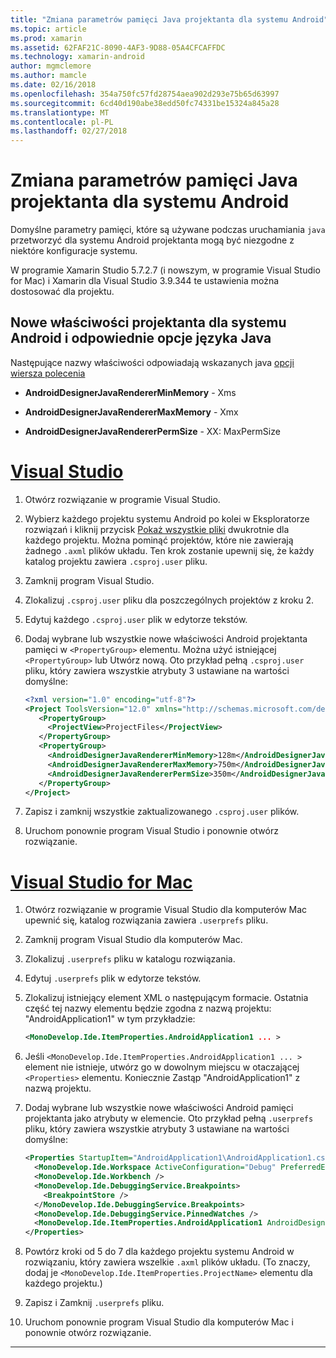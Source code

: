 ```yaml
---
title: "Zmiana parametrów pamięci Java projektanta dla systemu Android"
ms.topic: article
ms.prod: xamarin
ms.assetid: 62FAF21C-8090-4AF3-9D88-05A4CFCAFFDC
ms.technology: xamarin-android
author: mgmclemore
ms.author: mamcle
ms.date: 02/16/2018
ms.openlocfilehash: 354a750fc57fd28754aea902d293e75b65d63997
ms.sourcegitcommit: 6cd40d190abe38edd50fc74331be15324a845a28
ms.translationtype: MT
ms.contentlocale: pl-PL
ms.lasthandoff: 02/27/2018
---
```

# <a name="adjusting-java-memory-parameters-for-the-android-designer"></a>Zmiana parametrów pamięci Java projektanta dla systemu Android

Domyślne parametry pamięci, które są używane podczas uruchamiania `java` przetworzyć dla systemu Android projektanta mogą być niezgodne z niektóre konfiguracje systemu.

W programie Xamarin Studio 5.7.2.7 (i nowszym, w programie Visual Studio for Mac) i Xamarin dla Visual Studio 3.9.344 te ustawienia można dostosować dla projektu.

## <a name="new-android-designer-properties-and-corresponding-java-options"></a>Nowe właściwości projektanta dla systemu Android i odpowiednie opcje języka Java

Następujące nazwy właściwości odpowiadają wskazanych java [opcji wiersza polecenia](http://docs.oracle.com/javase/7/docs/technotes/tools/windows/java.html)

- **AndroidDesignerJavaRendererMinMemory** - Xms

- **AndroidDesignerJavaRendererMaxMemory** - Xmx

- **AndroidDesignerJavaRendererPermSize** - XX: MaxPermSize


# <a name="visual-studiotabvswin"></a>[Visual Studio](#tab/vswin)

1.  Otwórz rozwiązanie w programie Visual Studio.

2.  Wybierz każdego projektu systemu Android po kolei w Eksploratorze rozwiązań i kliknij przycisk [Pokaż wszystkie pliki](https://msdn.microsoft.com/en-us/library/4afxey9h.aspx) dwukrotnie dla każdego projektu. Można pominąć projektów, które nie zawierają żadnego `.axml` plików układu. Ten krok zostanie upewnij się, że każdy katalog projektu zawiera `.csproj.user` pliku.

3.  Zamknij program Visual Studio.

4.  Zlokalizuj `.csproj.user` pliku dla poszczególnych projektów z kroku 2.

5.  Edytuj każdego `.csproj.user` plik w edytorze tekstów.

6.  Dodaj wybrane lub wszystkie nowe właściwości Android projektanta pamięci w `<PropertyGroup>` elementu. Można użyć istniejącej `<PropertyGroup>` lub Utwórz nową. Oto przykład pełną `.csproj.user` pliku, który zawiera wszystkie atrybuty 3 ustawiane na wartości domyślne:

    ```xml
    <?xml version="1.0" encoding="utf-8"?>
    <Project ToolsVersion="12.0" xmlns="http://schemas.microsoft.com/developer/msbuild/2003">
       <PropertyGroup>
         <ProjectView>ProjectFiles</ProjectView>
       </PropertyGroup>
       <PropertyGroup>
         <AndroidDesignerJavaRendererMinMemory>128m</AndroidDesignerJavaRendererMinMemory>
         <AndroidDesignerJavaRendererMaxMemory>750m</AndroidDesignerJavaRendererMaxMemory>
         <AndroidDesignerJavaRendererPermSize>350m</AndroidDesignerJavaRendererPermSize>
       </PropertyGroup>
    </Project>
    ```

7.  Zapisz i zamknij wszystkie zaktualizowanego `.csproj.user` plików.

8.  Uruchom ponownie program Visual Studio i ponownie otwórz rozwiązanie.

# <a name="visual-studio-for-mactabvsmac"></a>[Visual Studio for Mac](#tab/vsmac)

1.  Otwórz rozwiązanie w programie Visual Studio dla komputerów Mac upewnić się, katalog rozwiązania zawiera `.userprefs` pliku.

2.  Zamknij program Visual Studio dla komputerów Mac.

3.  Zlokalizuj `.userprefs` pliku w katalogu rozwiązania.

4.  Edytuj `.userprefs` plik w edytorze tekstów.

5.  Zlokalizuj istniejący element XML o następującym formacie. Ostatnia część tej nazwy elementu będzie zgodna z nazwą projektu: "AndroidApplication1" w tym przykładzie:

    ```xml
    <MonoDevelop.Ide.ItemProperties.AndroidApplication1 ... >
    ```

6.  Jeśli `<MonoDevelop.Ide.ItemProperties.AndroidApplication1 ... >` element nie istnieje, utwórz go w dowolnym miejscu w otaczającej `<Properties>` elementu. Koniecznie Zastąp "AndroidApplication1" z nazwą projektu.

7.  Dodaj wybrane lub wszystkie nowe właściwości Android pamięci projektanta jako atrybuty w elemencie. Oto przykład pełną `.userprefs` pliku, który zawiera wszystkie atrybuty 3 ustawiane na wartości domyślne:

    ```xml
    <Properties StartupItem="AndroidApplication1\AndroidApplication1.csproj">
      <MonoDevelop.Ide.Workspace ActiveConfiguration="Debug" PreferredExecutionTarget="Android.SelectDevice" />
      <MonoDevelop.Ide.Workbench />
      <MonoDevelop.Ide.DebuggingService.Breakpoints>
        <BreakpointStore />
      </MonoDevelop.Ide.DebuggingService.Breakpoints>
      <MonoDevelop.Ide.DebuggingService.PinnedWatches />
      <MonoDevelop.Ide.ItemProperties.AndroidApplication1 AndroidDesignerJavaRendererMinMemory="128m" AndroidDesignerJavaRendererMaxMemory="750m" AndroidDesignerJavaRendererPermSize="350m" />
    </Properties>
    ```

8.  Powtórz kroki od 5 do 7 dla każdego projektu systemu Android w rozwiązaniu, który zawiera wszelkie `.axml` plików układu. (To znaczy, dodaj je `<MonoDevelop.Ide.ItemProperties.ProjectName>` elementu dla każdego projektu.)

9.  Zapisz i Zamknij `.userprefs` pliku.

10. Uruchom ponownie program Visual Studio dla komputerów Mac i ponownie otwórz rozwiązanie.

-----

